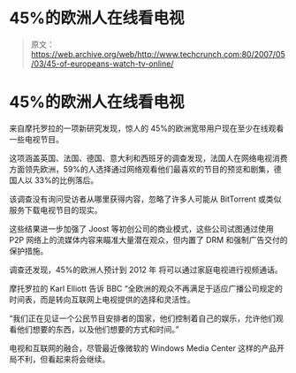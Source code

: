 # 45%的欧洲人在线看电视

> 原文：<https://web.archive.org/web/http://www.techcrunch.com:80/2007/05/03/45-of-europeans-watch-tv-online/>

# 45%的欧洲人在线看电视

来自摩托罗拉的一项新研究发现，惊人的 45%的欧洲宽带用户现在至少在线观看一些电视节目。

这项涵盖英国、法国、德国、意大利和西班牙的调查发现，法国人在网络电视消费方面领先欧洲，59%的人选择通过网络观看他们最喜欢的节目的预览和剧集，德国人以 33%的比例落后。

该调查没有询问受访者从哪里获得内容，忽略了许多人可能从 BitTorrent 或类似服务下载电视节目的现实。

这些结果进一步加强了 Joost 等初创公司的商业模式，这些公司试图通过使用 P2P 网络上的流媒体内容来瞄准大量潜在观众，但内置了 DRM 和强制广告交付的保护措施。

调查还发现，45%的欧洲人预计到 2012 年 将可以通过家庭电视进行视频通话。

摩托罗拉的 Karl Elliott 告诉 BBC “全欧洲的观众不再满足于适应广播公司规定的时间表，而是转向互联网上电视提供的选择和灵活性。

“我们正在见证一个公民节目安排者的国家，他们控制着自己的娱乐，允许他们观看他们想要的东西，以及他们想要的方式和时间。”

电视和互联网的融合，尽管最近像微软的 Windows Media Center 这样的产品开局不利，但看起来将会继续。